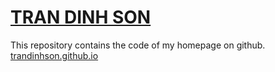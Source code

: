 # [TRAN DINH SON](https://trandinhson3086.github.io)
This repository contains the code of my homepage on github.
[trandinhson.github.io](https://trandinhson3086.github.io)
